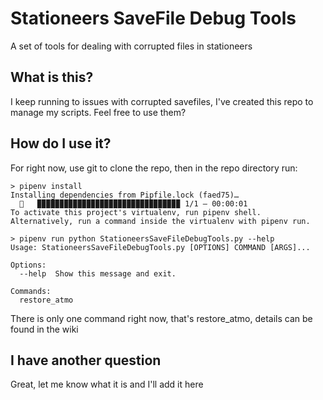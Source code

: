 # Stationeers SaveFile Debug Tools

A set of tools for dealing with corrupted files in stationeers

## What is this?

I keep running to issues with corrupted savefiles, I've created this repo to manage my scripts.  Feel free to use them?

## How do I use it?

For right now, use git to clone the repo, then in the repo directory run:

```
> pipenv install
Installing dependencies from Pipfile.lock (faed75)…
  🐍   ▉▉▉▉▉▉▉▉▉▉▉▉▉▉▉▉▉▉▉▉▉▉▉▉▉▉▉▉▉▉▉▉ 1/1 — 00:00:01
To activate this project's virtualenv, run pipenv shell.
Alternatively, run a command inside the virtualenv with pipenv run.

> pipenv run python StationeersSaveFileDebugTools.py --help
Usage: StationeersSaveFileDebugTools.py [OPTIONS] COMMAND [ARGS]...

Options:
  --help  Show this message and exit.

Commands:
  restore_atmo
```

There is only one command right now, that's restore_atmo, details can be found in the wiki

## I have another question

Great, let me know what it is and I'll add it here
